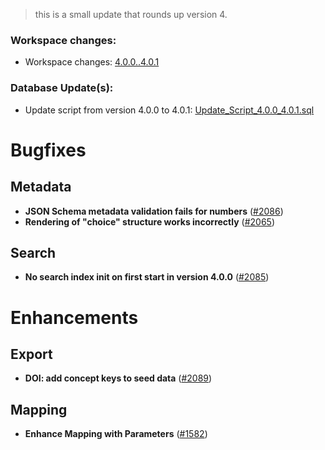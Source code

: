> this is a small update that rounds up version 4.

### Workspace changes:
- Workspace changes: [4.0.0..4.0.1](https://github.com/BEXIS2/Workspace/compare/4.0.0..4.0.1)

### Database Update(s):
- Update script from version 4.0.0 to 4.0.1: [Update_Script_4.0.0_4.0.1.sql](https://github.com/BEXIS2/Core/blob/rc/database%20update%20scripts/4.0.0-4.0.1.sql)


# Bugfixes 
## Metadata
- **JSON Schema metadata validation fails for numbers** ([#2086](https://github.com/BEXIS2/Core/issues/2086))
- **Rendering of "choice" structure works incorrectly** ([#2065](https://github.com/BEXIS2/Core/issues/2065))

## Search
- **No search index init on first start in version 4.0.0** ([#2085](https://github.com/BEXIS2/Core/issues/2085))

# Enhancements

## Export
- **DOI: add concept keys to seed data** ([#2089](https://github.com/BEXIS2/Core/issues/2089))

## Mapping
- **Enhance Mapping with Parameters** ([#1582](https://github.com/BEXIS2/Core/issues/1582))